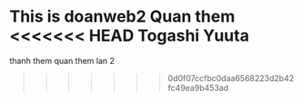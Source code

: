 This is doanweb2 
Quan them
<<<<<<< HEAD
Togashi Yuuta
=======
thanh them
quan them lan 2
>>>>>>> 0d0f07ccfbc0daa6568223d2b42fc49ea9b453ad

